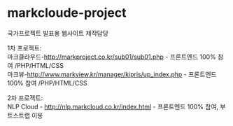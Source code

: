 # markcloude-project
국가프로젝트 발표용 웹사이트 제작담당

1차 프로젝트: <br>
마크클라우드-http://markproject.co.kr/sub01/sub01.php -  프론트엔드 100% 참여 /PHP/HTML/CSS<br>
마크뷰-http://www.markview.kr/manager/kipris/up_index.php - 프론트엔드 100% 참여 /PHP/HTML/CSS<br>

2차 프로젝트: <br>
NLP Cloud - http://nlp.markcloud.co.kr/index.html - 프론트엔드 100% 참여, 부트스트랩 이용
